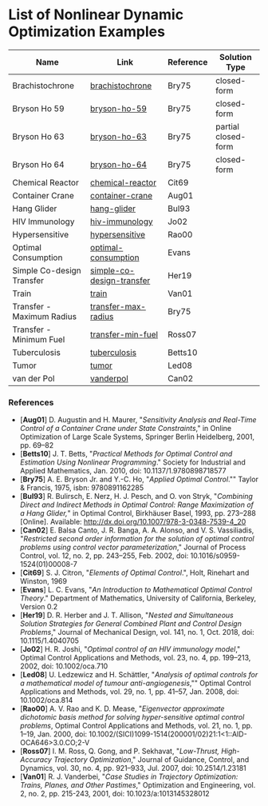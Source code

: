 # List of Nonlinear Dynamic Optimization Examples

| Name | Link | Reference | Solution Type |
| ---- | ---- | ---- | ---- |
| Brachistochrone | [brachistochrone](brachistochrone/) | Bry75 | closed-form |
| Bryson Ho 59 | [bryson-ho-59](bryson-ho-59/) | Bry75 | closed-form |
| Bryson Ho 63 | [bryson-ho-63](bryson-ho-63/) | Bry75 | partial closed-form |
| Bryson Ho 64 | [bryson-ho-64](bryson-ho-64/) | Bry75 | closed-form |
| Chemical Reactor | [chemical-reactor](chemical-reactor/) | Cit69 |  |
| Container Crane | [container-crane](container-crane/) | Aug01 |  |
| Hang Glider | [hang-glider](hang-glider/) | Bul93 |  |
| HIV Immunology | [hiv-immunology](hiv-immunology/) | Jo02 |  |
| Hypersensitive | [hypersensitive](hypersensitive/) | Rao00 |  |
| Optimal Consumption | [optimal-consumption](optimal-consumption/) | Evans |  |
| Simple Co-design Transfer | [simple-co-design-transfer](simple-co-design-transfer/) | Her19 |  |
| Train | [train](train/) | Van01 |  |
| Transfer - Maximum Radius | [transfer-max-radius](transfer-max-radius/) | Bry75 |  |
| Transfer - Minimum Fuel | [transfer-min-fuel](transfer-min-fuel/) | Ross07 |  |
| Tuberculosis | [tuberculosis](tuberculosis/) | Betts10 |  |
| Tumor | [tumor](tumor/) | Led08 |  |
| van der Pol | [vanderpol](vanderpol/) | Can02 |  |

### References
- [**Aug01**] D. Augustin and H. Maurer, "*Sensitivity Analysis and Real-Time Control of a Container Crane under State Constraints*," in Online Optimization of Large Scale Systems, Springer Berlin Heidelberg, 2001, pp. 69–82
- [**Betts10**] J. T. Betts, "*Practical Methods for Optimal Control and Estimation Using Nonlinear Programming*." Society for Industrial and Applied Mathematics, Jan. 2010, doi: 10.1137/1.9780898718577
- [**Bry75**] A. E. Bryson Jr. and Y.-C. Ho, "*Applied Optimal Control*."" Taylor & Francis, 1975, isbn: 9780891162285
- [**Bul93**] R. Bulirsch, E. Nerz, H. J. Pesch, and O. von Stryk, "*Combining Direct and Indirect Methods in Optimal Control: Range Maximization of a Hang Glider,*" in Optimal Control, Birkhäuser Basel, 1993, pp. 273–288 [Online]. Available: http://dx.doi.org/10.1007/978-3-0348-7539-4_20
- [**Can02**] E. Balsa Canto, J. R. Banga, A. A. Alonso, and V. S. Vassiliadis, "*Restricted second order information for the solution of optimal control problems using control vector parameterization*," Journal of Process Control, vol. 12, no. 2, pp. 243–255, Feb. 2002, doi: 10.1016/s0959-1524(01)00008-7
- [**Cit69**] S. J. Citron, "*Elements of Optimal Control*.", Holt, Rinehart and Winston, 1969
- [**Evans**] L. C. Evans, "*An Introduction to Mathematical Optimal Control Theory*." Department of Mathematics, University of California, Berkeley, Version 0.2
- [**Her19**] D. R. Herber and J. T. Allison, "*Nested and Simultaneous Solution Strategies for General Combined Plant and Control Design Problems*," Journal of Mechanical Design, vol. 141, no. 1, Oct. 2018, doi: 10.1115/1.4040705
- [**Jo02**] H. R. Joshi, "*Optimal control of an HIV immunology model*," Optimal Control Applications and Methods, vol. 23, no. 4, pp. 199–213, 2002, doi: 10.1002/oca.710
- [**Led08**] U. Ledzewicz and H. Schättler, "*Analysis of optimal controls for a mathematical model of tumour anti-angiogenesis*,"" Optimal Control Applications and Methods, vol. 29, no. 1, pp. 41–57, Jan. 2008, doi: 10.1002/oca.814
- [**Rao00**] A. V. Rao and K. D. Mease, "*Eigenvector approximate dichotomic basis method for solving hyper-sensitive optimal control problems*, Optimal Control Applications and Methods, vol. 21, no. 1, pp. 1–19, Jan. 2000, doi: 10.1002/(SICI)1099-1514(200001/02)21:1<1::AID-OCA646>3.0.CO;2-V
- [**Ross07**] I. M. Ross, Q. Gong, and P. Sekhavat, "*Low-Thrust, High-Accuracy Trajectory Optimization*," Journal of Guidance, Control, and Dynamics, vol. 30, no. 4, pp. 921–933, Jul. 2007, doi: 10.2514/1.23181
- [**Van01**] R. J. Vanderbei, "*Case Studies in Trajectory Optimization: Trains, Planes, and Other Pastimes*," Optimization and Engineering, vol. 2, no. 2, pp. 215-243, 2001, doi: 10.1023/a:1013145328012